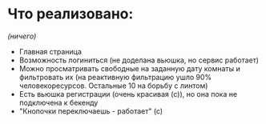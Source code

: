 # Что реализовано:
*(ничего)*
* Главная страница
* Возможность логиниться (не доделана вьюшка, но сервис работает)
* Можно просматривать свободные на заданную дату комнаты 
и фильтровать их (на реактивную фильтрацию ушло 90% человекоресурсов.
 Остальные 10 на борьбу с линтом)
* Есть вьюшка регистрации (очень красивая (с)), но она пока не подключена к бекенду
* "Кнопочки переключаешь - работает" (с)
